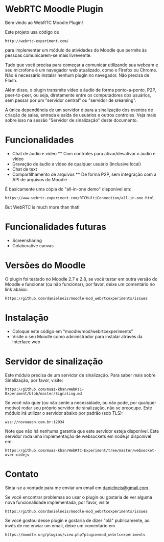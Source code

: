 WebRTC Moodle Plugin
====================

Bem vindo ao WebRTC Moodle Plugin!

Este projeto usa código de

    http://webrtc-experiment.com/

para implementar um módulo de atividades do Moodle
que permite às pessoas comunicarem-se mais livrevemte.

Tudo que você precisa para começar a comunicar
utilizando sua webcam e seu microfone é
um navegador web atualizado, como o Firefox ou Chrome.
Não é necessário instalar nenhum plugin no navegador.
Não precisa de Flash.

Além disso, o plugin transmite vídeo e áudio de
forma ponto-a-ponto, P2P, peer-to-peer, ou seja,
diretamente entre os computadores dos usuários,
sem passar por um "servidor central" ou "servidor de sreaming".

A única dependência de um servidor é para a sinalização
dos eventos de criação de salas, entrada e saída de usuários
e outros controles. Veja mais sobre isso na sessão
"Servidor de sinalização" deste documento.

Funcionalidades
===============

* Chat de áudio e vídeo
** Com controles para ativar/desativar o áudio e vídeo
* Gravação de áudio e vídeo de qualquer usuário (inclusive local)
* Chat de text
* Compartilhamento de arquivos
** De forma P2P, sem integração com a API de arquivos do Moodle

É basicamente uma cópia do "all-in-one demo" disponível em:

    https://www.webrtc-experiment.com/RTCMultiConnection/all-in-one.html

But WebRTC is much more than that!

Funcionalidades futuras
=======================

* Screensharing
* Colaborative canvas

Versões do Moodle
=================

O plugin foi testado no Moodle 2.7 e 2.8, se você testar em
outra versão do Moodle e funcionar (ou não funcionar),
por favor, deixe um comentário no link abaixo:

    https://github.com/danielneis/moodle-mod_webrtcexperiments/issues

Instalação
==========

* Coloque este código em "moodle/mod/webrtcexperiments"
* Visite o seu Moodle como administrador para instalar através da interface web

Servidor de sinalização
=======================

Este módulo precisa de um servidor de sinalização.
Para saber mais sobre Sinalização, por favor, visite:

    https://github.com/muaz-khan/WebRTC-Experiment/blob/master/Signaling.md

Se você não quer (ou não sente a necessidade, ou não pode, por qualquer motivo)
rodar seu próprio servidor de sinalização, não se preocupe.
Este módulo irá utilizar o servidor abaixo por padrão (sob TLS):

    wss://novoaeon.com.br:12034

Note que não há nenhuma garantia que este servidor esteja disponível.
Este servidor roda uma implementação de websockets em node.js disponível em:

    https://github.com/muaz-khan/WebRTC-Experiment/tree/master/websocket-over-nodejs

Contato
=======

Sinta-se a vontade para me enviar um email em danielneis@gmail.com .

Se você encontrar problemas ao usar o plugin ou gostaria de
ver alguma nova funcionalidade implementada, por favor, visite

    https://github.com/danielneis/moodle-mod_webrtcexperiments/issues

Se você gostou desse plugin e gostaria de dizer "olá" publicamente,
ao invés de me enviar um email, deixe um comentário em

    https://moodle.org/plugins/view.php?plugin=mod_webrtcexperiments

